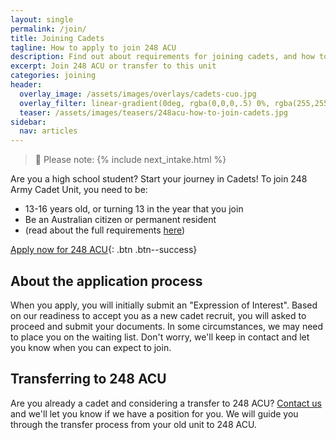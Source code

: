 ```yaml
---
layout: single
permalink: /join/
title: Joining Cadets
tagline: How to apply to join 248 ACU
description: Find out about requirements for joining cadets, and how to submit your application.
excerpt: Join 248 ACU or transfer to this unit
categories: joining
header:
  overlay_image: /assets/images/overlays/cadets-cuo.jpg
  overlay_filter: linear-gradient(0deg, rgba(0,0,0,.5) 0%, rgba(255,255,255,.1) 100%)
  teaser: /assets/images/teasers/248acu-how-to-join-cadets.jpg
sidebar:
  nav: articles
---
```


> 📣 Please note: {% include next_intake.html %}

Are you a high school student? Start your journey in Cadets! To join 248 Army Cadet Unit, you need to be: 

- 13-16 years old, or turning 13 in the year that you join
- Be an Australian citizen or permanent resident
- (read about the full requirements [here]({{site.data.links.aac_join_url}}))

[Apply now for 248 ACU]({{site.data.links.cadet_eoi_url}}){: .btn .btn--success}

## About the application process

When you apply, you will initially submit an "Expression of Interest". Based on our readiness to accept you as a new cadet recruit, you will asked to proceed and submit your documents. In some circumstances, we may need to place you on the waiting list. Don't worry, we'll keep in contact and let you know when you can expect to join. 

## Transferring to 248 ACU

Are you already a cadet and considering a transfer to 248 ACU? [Contact us](mailto:248acu@armycadets.gov.au) and we'll let you know if we have a position for you. We will guide you through the transfer process from your old unit to 248 ACU.